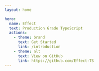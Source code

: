 ```yaml
---
layout: home

hero:
  name: Effect
  text: Production Grade TypeScript
  actions:
    - theme: brand
      text: Get Started
      link: /introduction
    - theme: alt
      text: View on GitHub
      link: https://github.com/Effect-TS
---
```

